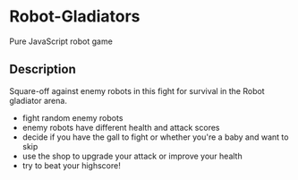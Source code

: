 # Robot-Gladiators
Pure JavaScript robot game

## Description
Square-off against enemy robots in this fight for survival in the Robot gladiator arena.

- fight random enemy robots
- enemy robots have different health and attack scores
- decide if you have the gall to fight or whether you're a baby and want to skip
- use the shop to upgrade your attack or improve your health
- try to beat your highscore!
